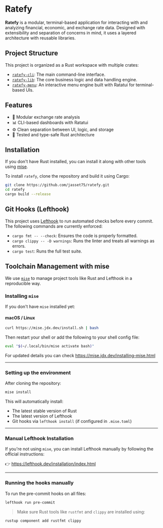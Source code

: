 # Ratefy

**Ratefy** is a modular, terminal-based application for interacting with and analyzing financial, economic, and exchange rate data. Designed with extensibility and separation of concerns in mind, it uses a layered architecture with reusable libraries.

## Project Structure

This project is organized as a Rust workspace with multiple crates:

- [`ratefy-cli`](./crates/ratefy-cli): The main command-line interface.
- [`ratefy-lib`](./crates/ratefy-lib): The core business logic and data handling engine.
- [`ratefy-menu`](./crates/ratefy-menu): An interactive menu engine built with Ratatui for terminal-based UIs.

## Features

- 💱 Modular exchange rate analysis
- 📊 CLI-based dashboards with Ratatui
- ⚙️ Clean separation between UI, logic, and storage
- 🧪 Tested and type-safe Rust architecture

## Installation

If you don't have Rust installed, you can install it along with other tools using [mise](#toolchain-management-with-mise).

To install `ratefy`, clone the repository and build it using Cargo:

```bash
git clone https://github.com/jasset75/ratefy.git
cd ratefy
cargo build --release
```

## Git Hooks (Lefthook)

This project uses [Lefthook](https://github.com/evilmartians/lefthook) to run automated checks before every commit.  
The following commands are currently enforced:

- `cargo fmt -- --check`: Ensures the code is properly formatted.
- `cargo clippy -- -D warnings`: Runs the linter and treats all warnings as errors.
- `cargo test`: Runs the full test suite.

## Toolchain Management with mise

We use [`mise`](https://mise.jdx.dev/) to manage project tools like Rust and Lefthook in a reproducible way.

### Installing `mise`

If you don't have `mise` installed yet:

#### macOS / Linux

```bash
curl https://mise.jdx.dev/install.sh | bash
```

Then restart your shell or add the following to your shell config file:

```bash
eval "$(~/.local/bin/mise activate bash)"
```

For updated details you can check https://mise.jdx.dev/installing-mise.html

---

### Setting up the environment

After cloning the repository:

```bash
mise install
```

This will automatically install:

- The latest stable version of Rust
- The latest version of Lefthook
- Git hooks via `lefthook install` (if configured in `.mise.toml`)

---

### Manual Lefthook Installation

If you're not using `mise`, you can install Lefthook manually by following the official instructions:

👉 https://lefthook.dev/installation/index.html

---

### Running the hooks manually

To run the pre-commit hooks on all files:

```bash
lefthook run pre-commit
```

> Make sure Rust tools like `rustfmt` and `clippy` are installed using:

```bash
rustup component add rustfmt clippy
```
